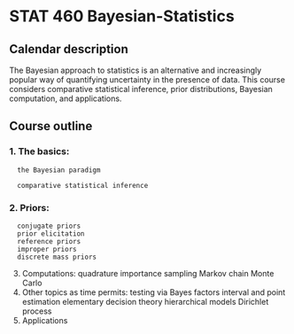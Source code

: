 # STAT 460 Bayesian-Statistics


## Calendar description

The Bayesian approach to statistics is an alternative and increasingly popular way of quantifying uncertainty in the presence of data. This course considers comparative statistical inference, prior distributions, Bayesian computation, and applications.

## Course outline

### 1. The basics:
      
      the Bayesian paradigm
      
      comparative statistical inference
      
### 2. Priors:
      conjugate priors
      prior elicitation
      reference priors
      improper priors
      discrete mass priors
3. Computations:
      quadrature
      importance sampling
      Markov chain Monte Carlo
4. Other topics as time permits: 
      testing via Bayes factors
      interval and point estimation
      elementary decision theory
      hierarchical models
      Dirichlet process
5. Applications
